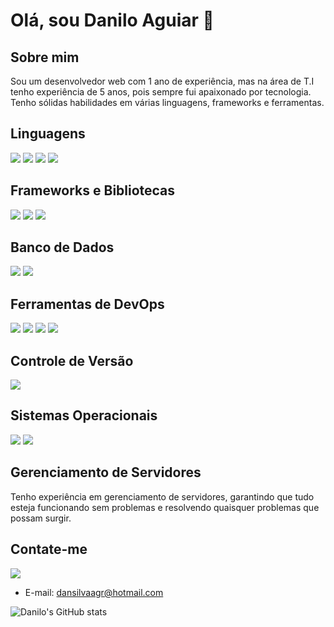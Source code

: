 # Olá, sou Danilo Aguiar 👋

## Sobre mim
Sou um desenvolvedor web com 1 ano de experiência, mas na área de T.I tenho experiência de 5 anos, pois sempre fui apaixonado por tecnologia. Tenho sólidas habilidades em várias linguagens, frameworks e ferramentas.

## Linguagens
![](https://img.shields.io/badge/JavaScript-F7DF1E?style=for-the-badge&logo=javascript&logoColor=black)
![](https://img.shields.io/badge/PHP-777BB4?style=for-the-badge&logo=php&logoColor=white)
![](https://img.shields.io/badge/HTML-239120?style=for-the-badge&logo=html5&logoColor=white)
![](https://img.shields.io/badge/CSS-239120?&style=for-the-badge&logo=css3&logoColor=white)

## Frameworks e Bibliotecas
![](https://img.shields.io/badge/React-20232A?style=for-the-badge&logo=react&logoColor=61DAFB)
![](https://img.shields.io/badge/Node.js-43853D?style=for-the-badge&logo=node.js&logoColor=white)
![](https://img.shields.io/badge/JQuery-0769AD?style=for-the-badge&logo=jquery&logoColor=white)

## Banco de Dados
![](https://img.shields.io/badge/MySQL-00000F?style=for-the-badge&logo=mysql&logoColor=white)
![](https://img.shields.io/badge/MariaDB-003545?style=for-the-badge&logo=mariadb&logoColor=white)

## Ferramentas de DevOps
![](https://img.shields.io/badge/Proxmox-E57000?style=for-the-badge&logo=proxmox&logoColor=white)
![](https://img.shields.io/badge/Docker-0db7ed?style=for-the-badge&logo=docker&logoColor=white)
![](https://img.shields.io/badge/Containers-3861FB?style=for-the-badge&logo=docker&logoColor=white)
![](https://img.shields.io/badge/Ansible-EE0000?style=for-the-badge&logo=ansible&logoColor=white)

## Controle de Versão
![](https://img.shields.io/badge/GitHub-100000?style=for-the-badge&logo=github&logoColor=white)

## Sistemas Operacionais
![](https://img.shields.io/badge/Windows-0078D6?style=for-the-badge&logo=windows&logoColor=white)
![](https://img.shields.io/badge/Linux-FCC624?style=for-the-badge&logo=linux&logoColor=black)

## Gerenciamento de Servidores
Tenho experiência em gerenciamento de servidores, garantindo que tudo esteja funcionando sem problemas e resolvendo quaisquer problemas que possam surgir.

## Contate-me
[![](https://img.shields.io/badge/LinkedIn-0077B5?style=for-the-badge&logo=linkedin&logoColor=white)](https://www.linkedin.com/in/danilo-aguiar-97729023a/)
- E-mail: dansilvaagr@hotmail.com


![Danilo's GitHub stats](https://github-readme-stats.vercel.app/api?username=zYasuo&show_icons=true&theme=tokyonight)
